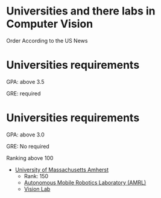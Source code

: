 # Universities and  there labs in Computer Vision

Order According to the US News


# Universities requirements

GPA: above 3.5

GRE: required



# Universities requirements

GPA: above 3.0

GRE: No required


Ranking above 100

* [University of Massachusetts Amherst](https://www.cics.umass.edu/)
    - Rank: 150
    - [Autonomous Mobile Robotics Laboratory (AMRL)](https://amrl.cs.umass.edu/)
    - [Vision Lab](http://vis-www.cs.umass.edu/?_gl=1*2aoi63*_ga*MTI1Nzk1NjI0Mi4xNjYwODI4MjIw*_ga_21RLS0L7EB*MTY2MDgzNDQxNi4yLjEuMTY2MDgzODk3NC4wLjAuMA..&_ga=2.34900193.1300463178.1660828220-1257956242.1660828220)


